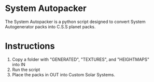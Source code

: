 # System Autopacker
The System Autopacker is a python script designed to convert System Autogenerator packs into C.S.S planet packs.
# Instructions
1. Copy a folder with "GENERATED", "TEXTURES", and "HEIGHTMAPS" into IN
2. Run the script
3. Place the packs in OUT into Custom Solar Systems.

